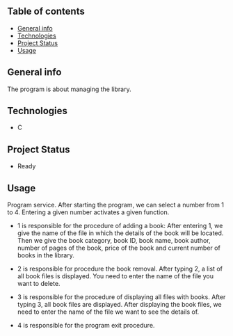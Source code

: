 ## Table of contents
* [General info](#General-info)
* [Technologies](#Technologies)
* [Project Status](Project-status)
* [Usage](#Usage)

## General info
The program is about managing the library.

## Technologies
- C

## Project Status
- Ready

## Usage
Program service. After starting the program, we can select a number from 1 to 4. Entering a given number activates a given function.

- 1 is responsible for the procedure of adding a book:
After entering 1, we give the name of the file in which the details of the book will be located. Then we give the book category, book ID, book name, book author, number of pages of the book, price of the book and current number of books in the library.

- 2 is responsible for procedure the book removal.
After typing 2, a list of all book files is displayed. You need to enter the name of the file you want to delete.

- 3 is responsible for the procedure of displaying all files with books.
After typing 3, all book files are displayed. After displaying the book files, we need to enter the name of the file we want to see the details of.

- 4 is responsible for the program exit procedure.

